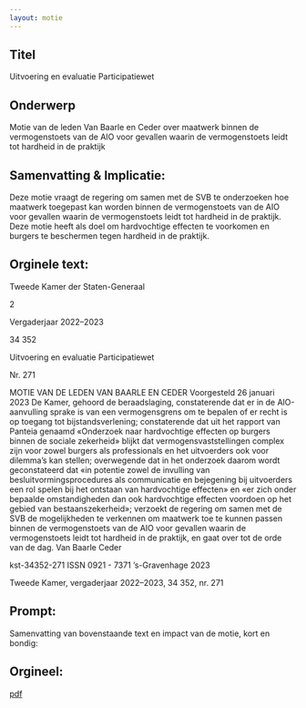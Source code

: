 ```yaml
---
layout: motie
---
```

## Titel
Uitvoering en evaluatie Participatiewet
## Onderwerp
Motie van de leden Van Baarle en Ceder over maatwerk binnen de vermogenstoets van de AIO voor gevallen waarin de vermogenstoets leidt tot hardheid in de praktijk
## Samenvatting & Implicatie:

Deze motie vraagt de regering om samen met de SVB te onderzoeken hoe maatwerk toegepast kan worden binnen de vermogenstoets van de AIO voor gevallen waarin de vermogenstoets leidt tot hardheid in de praktijk. Deze motie heeft als doel om hardvochtige effecten te voorkomen en burgers te beschermen tegen hardheid in de praktijk.
## Orginele text:


Tweede Kamer der Staten-Generaal

2

Vergaderjaar 2022–2023

34 352

Uitvoering en evaluatie Participatiewet

Nr. 271

MOTIE VAN DE LEDEN VAN BAARLE EN CEDER
Voorgesteld 26 januari 2023
De Kamer,
gehoord de beraadslaging,
constaterende dat er in de AlO-aanvulling sprake is van een vermogensgrens om te bepalen of er recht is op toegang tot bijstandsverlening;
constaterende dat uit het rapport van Panteia genaamd «Onderzoek naar
hardvochtige effecten op burgers binnen de sociale zekerheid» blijkt dat
vermogensvaststellingen complex zijn voor zowel burgers als professionals en het uitvoerders ook voor dilemma’s kan stellen;
overwegende dat in het onderzoek daarom wordt geconstateerd dat «in
potentie zowel de invulling van besluitvormingsprocedures als communicatie en bejegening bij uitvoerders een rol spelen bij het ontstaan van
hardvochtige effecten» en «er zich onder bepaalde omstandigheden dan
ook hardvochtige effecten voordoen op het gebied van bestaanszekerheid»;
verzoekt de regering om samen met de SVB de mogelijkheden te
verkennen om maatwerk toe te kunnen passen binnen de vermogenstoets
van de AIO voor gevallen waarin de vermogenstoets leidt tot hardheid in
de praktijk,
en gaat over tot de orde van de dag.
Van Baarle
Ceder

kst-34352-271
ISSN 0921 - 7371
’s-Gravenhage 2023

Tweede Kamer, vergaderjaar 2022–2023, 34 352, nr. 271


## Prompt:
Samenvatting van bovenstaande text en impact van de motie, kort en bondig:

## Orgineel:
[pdf](https://gegevensmagazijn.tweedekamer.nl/OData/v4/2.0/Document(03088a77-5134-490a-a356-5a0661be6073)/resource)
